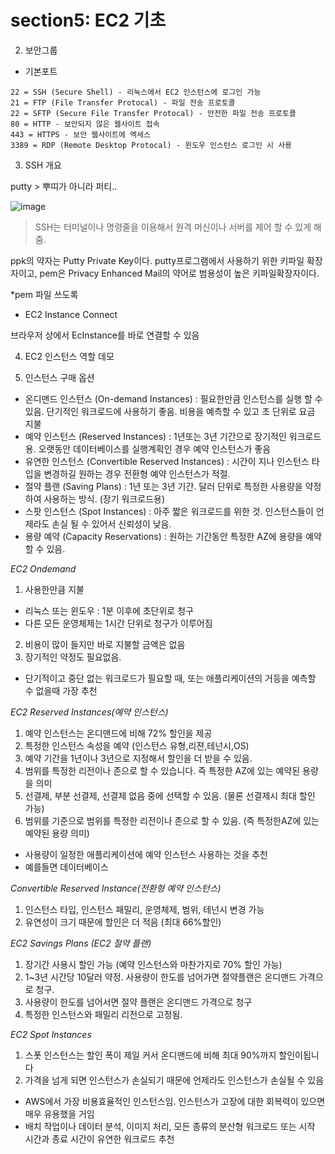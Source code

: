 # section5: EC2 기초


2. 보안그룹

- 기본포트
```
22 = SSH (Secure Shell) - 리눅스에서 EC2 인스턴스에 로그인 가능
21 = FTP (File Transfer Protocal) - 파일 전송 프로토콜
22 = SFTP (Secure File Transfer Protocal) - 안전한 파일 전송 프로토콜
80 = HTTP - 보안되지 않은 웹사이트 접속
443 = HTTPS - 보안 웹사이트에 엑세스
3389 = RDP (Remote Desktop Protocal) - 윈도우 인스턴스 로그인 시 사용
```

3. SSH 개요

putty > 뿌띠가 아니라 퍼티..

![image](https://github.com/user-attachments/assets/942f3dfd-a4d1-4ff1-a87e-10a76540a43e)

> SSH는 터미널이나 명령줄을 이용해서 원격 머신이나 서버를 제어 할 수 있게 해줌.

ppk의 약자는 Putty Private Key이다. putty프로그램에서 사용하기 위한 키파일 확장자이고, pem은 Privacy Enhanced Mail의 약어로 범용성이 높은 키파일확장자이다.

*pem 파일 쓰도록

- EC2 Instance Connect

브라우저 상에서 EcInstance를 바로 연결할 수 있음

4. EC2 인스턴스 역할 데모

5. 인스턴스 구매 옵션

- 온디맨드 인스턴스 (On-demand Instances) : 필요한만큼 인스턴스를 실행 할 수 있음. 단기적인 워크로드에 사용하기 좋음. 비용을 예측할 수 있고 초 단위로 요금 지불
- 예약 인스턴스 (Reserved Instances) : 1년또는 3년 기간으로 장기적인 워크로드 용. 오랫동안 데이터베이스를 실행계획인 경우 예약 인스턴스가 좋음
- 유연한 인스턴스 (Convertible Reserved Instances) : 시간이 지나 인스턴스 타입을 변경하길 원하는 경우 전환형 예약 인스턴스가 적절.
- 절약 플랜 (Saving Plans) : 1년 또는 3년 기간. 달러 단위로 특정한 사용량을 약정하여 사용하는 방식. (장기 워크로드용)
- 스팟 인스턴스 (Spot Instances) : 아주 짧은 워크로드를 위한 것. 인스턴스들이 언제라도 손실 될 수 있어서 신뢰성이 낮음.
- 용량 예약 (Capacity Reservations) : 원하는 기간동안 특정한 AZ에 용량을 예약할 수 있음.

*EC2 Ondemand*
1. 사용한만큼 지불
- 리눅스 또는 윈도우 : 1분 이후에 초단위로 청구
- 다른 모든 운영체제는 1시간 단위로 청구가 이루어짐
2. 비용이 많이 들지만 바로 지불할 금액은 없음
3. 장기적인 약정도 필요없음.
* 단기적이고 중단 없는 워크로드가 필요할 때, 또는 애플리케이션의 거등을 예측할 수 없을때 가장 추천

*EC2 Reserved Instances(예약 인스턴스)*
1. 예약 인스턴스는 온디맨드에 비해 72% 할인을 제공
2. 특정한 인스턴스 속성을 예약 (인스턴스 유형,리젼,테넌시,OS)
3. 예약 기간을 1년이나 3년으로 지정해서 할인을 더 받을 수 있음.
4. 범위를 특정한 리전이나 존으로 할 수 있습니다. 즉 특정한 AZ에 있는 예약된 용량을 의미
5. 선결제, 부분 선결제, 선결제 없음 중에 선택할 수 있음. (물론 선결제시 최대 할인 가능)
6. 범위를 기준으로 범위를 특정한 리전이나 존으로 할 수 있음. (즉 특정한AZ에 있는 예약된 용량 의미)
* 사용량이 일정한 애플리케이션에 예약 인스턴스 사용하는 것을 추천
* 예를들면 데이터베이스

*Convertible Reserved Instance(전환형 예약 인스턴스)*
1. 인스턴스 타입, 인스턴스 패밀리, 운영체제, 범위, 테넌시 변경 가능
2. 유연성이 크기 때문에 할인은 더 적음 (최대 66%할인)

*EC2 Savings Plans (EC2 절약 플랜)*
1. 장기간 사용시 할인 가능 (예약 인스턴스와 마찬가지로 70% 할인 가능)
2. 1~3년 시간당 10달러 약정. 사용량이 한도를 넘어가면 절약플랜은 온디맨드 가격으로 청구.
3. 사용량이 한도를 넘어서면 절약 플랜은 온디맨드 가격으로 청구
4. 특정한 인스턴스와 패밀리 리전으로 고정됨.

*EC2 Spot Instances*
1. 스폿 인스턴스는 할인 폭이 제일 커서 온디맨드에 비해 최대 90%까지 할인이됩니다
2. 가격을 넘게 되면 인스턴스가 손실되기 때문에 언제라도 인스턴스가 손실될 수 있음

* AWS에서 가장 비용효율적인 인스턴스임. 인스턴스가 고장에 대한 회복력이 있으면 매우 유용했을 거임
* 배치 작업이나 데이터 분석, 이미지 처리, 모든 종류의 분산형 워크로드 또는 시작 시간과 종료 시간이 유연한 워크로드 추천


 
